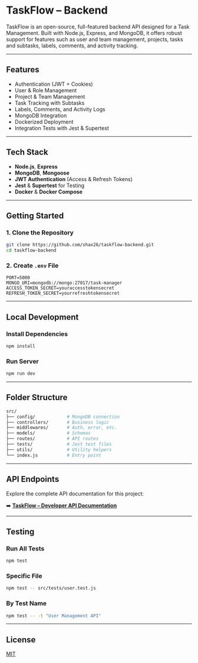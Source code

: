 # TaskFlow – Backend

TaskFlow is an open-source, full-featured backend API designed for a Task Management. Built with Node.js, Express, and MongoDB, it offers robust support for features such as user and team management, projects, tasks and subtasks, labels, comments, and activity tracking.


---

## Features

- Authentication (JWT + Cookies)
- User & Role Management
- Project & Team Management
- Task Tracking with Subtasks
- Labels, Comments, and Activity Logs
- MongoDB Integration
- Dockerized Deployment
- Integration Tests with Jest & Supertest

---

## Tech Stack

- **Node.js**, **Express**
- **MongoDB**, **Mongoose**
- **JWT Authentication** (Access & Refresh Tokens)
- **Jest** & **Supertest** for Testing
- **Docker** & **Docker Compose**

---

## Getting Started

### 1. Clone the Repository

```bash
git clone https://github.com/shax26/taskflow-backend.git
cd taskflow-backend
```

### 2. Create `.env` File

```env
PORT=5000
MONGO_URI=mongodb://mongo:27017/task-manager
ACCESS_TOKEN_SECRET=youraccesstokensecret
REFRESH_TOKEN_SECRET=yourrefreshtokensecret
```

---

## Local Development

### Install Dependencies

```bash
npm install
```

### Run Server

```bash
npm run dev
```

---

## Folder Structure

```bash
src/
├── config/            # MongoDB connection
├── controllers/       # Business logic
├── middlewares/       # Auth, error, etc.
├── models/            # Schemas
├── routes/            # API routes
├── tests/             # Jest test files
├── utils/             # Utility helpers
└── index.js           # Entry point
```

---

<!-- ## MongoDB Schemas

### User

```js
{
  name, email, password, role, avatar;
}
```

### Project

```js
{
  name, description, members: [User], tasks: [Task]
}
```

### Task

```js
{
  title, description, assignee, project, status, priority, dueDate,
  subtasks: [Subtask], labels: [String], comments: [Comment]
}
```

### Subtask

```js
{
  title, status, parentTask;
}
```

### Comment

```js
{
  text, author, task, createdAt;
}
```

### Label

```js
{
  name, color;
}
```

### Team

```js
{
  name, members: [User], projects: [Project]
}
```

### Activity

```js
{
  action, user, task, project, timestamp;
}
```

--- -->

## API Endpoints

Explore the complete API documentation for this project:

➡️ [**TaskFlow – Developer API Documentation**](https://github.com/shax26/taskflow-api)

---

## Testing

### Run All Tests

```bash
npm test
```

### Specific File

```bash
npm test -- src/tests/user.test.js
```

### By Test Name

```bash
npm test -- -t "User Management API"
```

---

## License

[MIT](./LICENSE)
